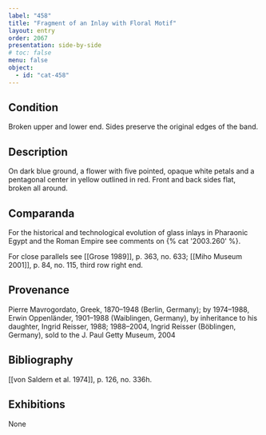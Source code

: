 ```yaml
---
label: "458"
title: "Fragment of an Inlay with Floral Motif"
layout: entry
order: 2067
presentation: side-by-side
# toc: false
menu: false
object:
  - id: "cat-458"
---
```


## Condition

Broken upper and lower end. Sides preserve the original edges of the band.

## Description

On dark blue ground, a flower with five pointed, opaque white petals and a pentagonal center in yellow outlined in red. Front and back sides flat, broken all around.

## Comparanda

For the historical and technological evolution of glass inlays in Pharaonic Egypt and the Roman Empire see comments on {% cat '2003.260' %}.

For close parallels see [[Grose 1989]], p. 363, no. 633; [[Miho Museum 2001]], p. 84, no. 115, third row right end.

## Provenance

Pierre Mavrogordato, Greek, 1870–1948 (Berlin, Germany); by 1974–1988, Erwin Oppenländer, 1901–1988 (Waiblingen, Germany), by inheritance to his daughter, Ingrid Reisser, 1988; 1988–2004, Ingrid Reisser (Böblingen, Germany), sold to the J. Paul Getty Museum, 2004

## Bibliography

[[von Saldern et al. 1974]], p. 126, no. 336h.

## Exhibitions

None